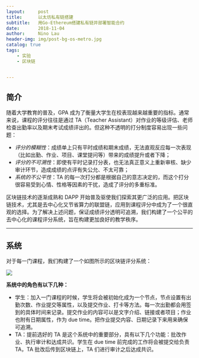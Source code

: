 ```yaml
---
layout:     post
title:      以太坊私有链搭建
subtitle:   用Go-Ethereum搭建私有链并部署智能合约
date:       2018-11-04
author:     Nino Lau
header-img: img/post-bg-os-metro.jpg
catalog: true
tags:
    - 实验
    - 区块链


---
```


## 简介

随着大学教育的普及，GPA 成为了衡量大学生在校表现越来越重要的指标。通常来说，课程的评分往往是通过 TA（Teacher Assistant）对作业的等级评估、老师检查出勤率以及期末考试成绩评出的。但这种不透明的打分制度容易出现一些问题：

- *评分的模糊性*：成绩单上只有平时成绩和期末成绩，无法直观反应每一次表现（比如出勤、作业、项目、课堂提问等）带来的成绩提升或者下降；
- *评分的不可溯性*：即使有平时记录打分表，也无法真正意义上重新审核、缺少审计环节，造成成绩的点评有失公允、不太可靠；
- *系统的不公平性*：TA 的每一次打分都是根据自己的意志决定的，而这个打分很容易受到心情、性格等因素的干扰，造成了评分的多重标准。

区块链技术的逐渐成熟和 DAPP 开始普及驱使我们探索其更广泛的应用。把区块链技术，尤其是去中心化又节省算力的联盟链，应用到课程评分中成为了一个很直观的选择。为了解决上述问题，保证成绩评分透明可追溯，我们构建了一个公平的去中心化的课程评分系统，旨在构建更加良好的教学秩序。



---

## 系统

对于每一门课程，我们构建了一个如图所示的区块链评分系统：

![](https://ws2.sinaimg.cn/large/006tNbRwgy1fx0h8bi5uhj30sg0lcmyr.jpg)

**系统中的角色有以下几种：**

- 学生：加入一门课程的时候，学生将会被初始化成为一个节点，节点设置有出勤次数、作业提交等属性，以及提交作业、打卡等方法。每一次出勤都会用签到的具体时间来记录。提交作业的内容可以是文字介绍、链接或者项目；作业也附有日期属性，作为 due time。把作业提交内容、日期记录下来用来确保可追溯。
- TA：提前选好的 TA 是这个系统中的重要部分，具有以下几个功能：批改作业、执行审计和达成共识。学生在 due time 前完成的工作将会被提交给负责 TA，TA 批改后传到区块链上，TA 们进行审计之后达成共识。